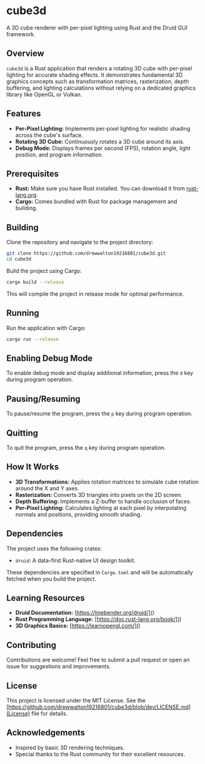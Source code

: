# cube3d

A 3D cube renderer with per-pixel lighting using Rust and the Druid GUI framework.

## Overview

`cube3d` is a Rust application that renders a rotating 3D cube with per-pixel lighting for accurate shading effects. It demonstrates fundamental 3D graphics concepts such as transformation matrices, rasterization, depth buffering, and lighting calculations without relying on a dedicated graphics library like OpenGL or Vulkan.

## Features

- **Per-Pixel Lighting:** Implements per-pixel lighting for realistic shading across the cube's surface.
- **Rotating 3D Cube:** Continuously rotates a 3D cube around its axis.
- **Debug Mode:** Displays frames per second (FPS), rotation angle, light position, and program information.

## Prerequisites

- **Rust:** Make sure you have Rust installed. You can download it from [rust-lang.org](https://www.rust-lang.org/tools/install).
- **Cargo:** Comes bundled with Rust for package management and building.

## Building

Clone the repository and navigate to the project directory:

```bash
git clone https://github.com/drewwalton19216801/cube3d.git
cd cube3d
```

Build the project using Cargo:

```bash
cargo build --release
```

This will compile the project in release mode for optimal performance.

## Running

Run the application with Cargo:

```bash
cargo run --release
```
## Enabling Debug Mode

To enable debug mode and display additional information, press the `d` key during program operation.

## Pausing/Resuming

To pause/resume the program, press the `p` key during program operation.

## Quitting

To quit the program, press the `q` key during program operation.

## How It Works
* **3D Transformations:** Applies rotation matrices to simulate cube rotation around the X and Y axes.
* **Rasterization:** Converts 3D triangles into pixels on the 2D screen.
* **Depth Buffering:** Implements a Z-buffer to handle occlusion of faces.
* **Per-Pixel Lighting:** Calculates lighting at each pixel by interpolating normals and positions, providing smooth shading.

## Dependencies

The project uses the following crates:

* `druid`: A data-first Rust-native UI design toolkit.

These dependencies are specified in `Cargo.toml` and will be automatically fetched when you build the project.

## Learning Resources

* **Druid Documentation:** [https://linebender.org/druid/](<Druid Book>)
* **Rust Programming Language:** [https://doc.rust-lang.org/book/](<Rust Book>)
* **3D Graphics Basics:** [https://learnopengl.com/](<Learn OpenGL>)

## Contributing

Contributions are welcome! Feel free to submit a pull request or open an issue for suggestions and improvements.

## License

This project is licensed under the MIT License. See the [https://github.com/drewwalton19216801/cube3d/blob/dev/LICENSE.md](License) file for details.

## Acknowledgements

* Inspired by basic 3D rendering techniques.
* Special thanks to the Rust community for their excellent resources.
